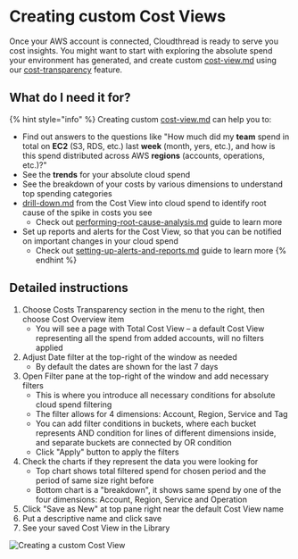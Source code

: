 # Creating custom Cost Views

Once your AWS account is connected, Cloudthread is ready to serve you cost insights. You might want to start with exploring the absolute spend your environment has generated, and create custom [cost-view.md](../fundamentals/cost-transparency/cost-view.md "mention") using our [cost-transparency](../fundamentals/cost-transparency/ "mention") feature.

## What do I need it for?

{% hint style="info" %}
Creating custom [cost-view.md](../fundamentals/cost-transparency/cost-view.md "mention") can help you to:

* Find out answers to the questions like "How much did my **team** spend in total on **EC2** (S3, RDS, etc.) last **week** (month, yers, etc.), and how is this spend distributed across AWS **regions** (accounts, operations, etc.)?"
* See the **trends** for your absolute cloud spend
* See the breakdown of your costs by various dimensions to understand top spending categories
* [drill-down.md](../fundamentals/cost-transparency/drill-down.md "mention") from the Cost View into cloud spend to identify root cause of the spike in costs you see
  * Check out [performing-root-cause-analysis.md](performing-root-cause-analysis.md "mention") guide to learn more
* Set up reports and alerts for the Cost View, so that you can be notified on important changes in your cloud spend
  * Check out [setting-up-alerts-and-reports.md](setting-up-alerts-and-reports.md "mention") guide to learn more
{% endhint %}

## Detailed instructions

1. Choose Costs Transparency section in the menu to the right, then choose Cost Overview item
   * You will see a page with Total Cost View – a default Cost View representing all the spend from added accounts, will no filters applied
2. Adjust Date filter at the top-right of the window as needed
   * By default the dates are shown for the last 7 days
3. Open Filter pane at the top-right of the window and add necessary filters
   * This is where you introduce all necessary conditions for absolute cloud spend filtering
   * The filter allows for 4 dimensions: Account, Region, Service and Tag
   * You can add filter conditions in buckets, where each bucket represents AND condition for lines of different dimensions inside, and separate buckets are connected by OR condition
   * Click "Apply" button to apply the filters
4. Check the charts if they represent the data you were looking for
   * Top chart shows total filtered spend for chosen period and the period of same size right before
   * Bottom chart is a "breakdown", it shows same spend by one of the four dimensions: Account, Region, Service and Operation
5. Click "Save as New" at top pane right near the default Cost View name
6. Put a descriptive name and click save
7. See your saved Cost View in the Library

![Creating a custom Cost View](<../.gitbook/assets/Screen Cast 2022-05-01 at 10.45.05 PM.gif>)


